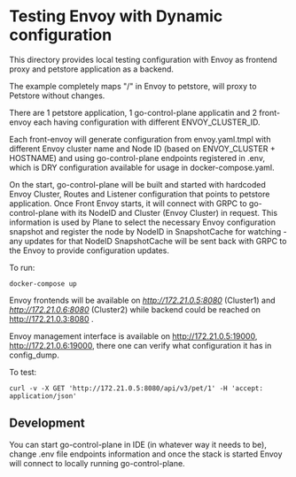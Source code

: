 # Testing Envoy with Dynamic configuration

This directory provides local testing configuration with Envoy as frontend proxy and petstore application as a backend.

The example completely maps "/" in Envoy to petstore, will proxy to Petstore without changes.

There are 1 petstore application, 1 go-control-plane applicatin and 2 front-envoy each having configuration with different ENVOY_CLUSTER_ID.

Each front-envoy will generate configuration from envoy.yaml.tmpl with different Envoy cluster name and Node ID (based on ENVOY_CLUSTER + HOSTNAME) and using go-control-plane endpoints registered in .env, which is DRY configuration available for usage in docker-compose.yaml.

On the start, go-control-plane will be built and started with hardcoded Envoy Cluster, Routes and Listener configuration that points to petstore application.
Once Front Envoy starts, it will connect with GRPC to go-control-plane with its NodeID and Cluster (Envoy Cluster) in request.
This information is used by Plane to select the necessary Envoy configuration snapshot and register the node by NodeID in SnapshotCache for watching - any updates for that NodeID SnapshotCache will be sent back with GRPC to the Envoy to provide configuration updates.

To run:

```shell
docker-compose up
```

Envoy frontends will be available on *http://172.21.0.5:8080* (Cluster1) and *http://172.21.0.6:8080* (Cluster2) while backend could be reached on http://172.21.0.3:8080 .

Envoy management interface is available on http://172.21.0.5:19000,  http://172.21.0.6:19000, there one can verify what configuration it has in config_dump.

To test:

```shell
curl -v -X GET 'http://172.21.0.5:8080/api/v3/pet/1' -H 'accept: application/json'
```


## Development

You can start go-control-plane in IDE (in whatever way it needs to be), change .env file endpoints information and once the stack is started Envoy will connect to locally running go-control-plane.
